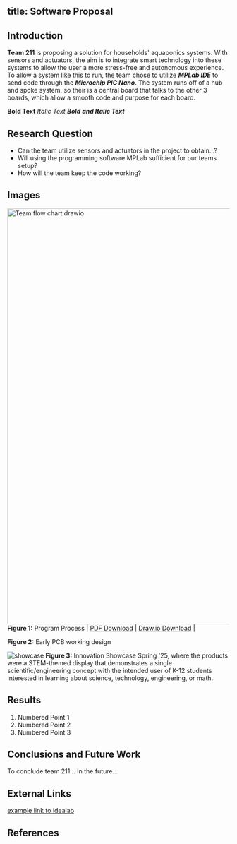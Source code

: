 title: Software Proposal
---

## Introduction
**Team 211** is proposing a solution for households' aquaponics systems. With sensors and actuators, the aim is to integrate smart technology into these systems to allow the user a more stress-free and autonomous experience. To allow a system like this to run, the team chose to utilize **_MPLab IDE_** to send code through the **_Microchip PIC Nano_**. The system runs off of a hub and spoke system, so their is a central board that talks to the other 3 boards, which allow a smooth code and purpose for each board. 

**Bold Text**
_Italic Text_
**_Bold and Italic Text_**

## Research Question

* Can the team utilize sensors and actuators in the project to obtain...?
* Will using the programming software MPLab sufficient for our teams setup?
* How will the team keep the code working?

## Images
<img width="1396" height="942" alt="Team flow chart drawio" src="https://github.com/user-attachments/assets/1a8791cd-0bd6-4c67-8b75-56308352aa24" /> **Figure 1:** Program Process   |
[PDF Download](https://github.com/user-attachments/files/23135384/Team211flowchart.drawio.pdf)  |
[Draw.io Download](https://github.com/user-attachments/files/23134432/Team.flow.chart.drawio.1.xml) |<br>




**Figure 2:** Early PCB working design

![showcase](ImageShowcase.png)
**Figure 3:** Innovation Showcase Spring '25, where the products were a STEM-themed display that demonstrates a single scientific/engineering concept with the intended user of K-12 students interested in learning about science, technology, engineering, or math.

## Results

1. Numbered Point 1
1. Numbered Point 2
1. Numbered Point 3

## Conclusions and Future Work
To conclude team 211... In the future...


## External Links

[example link to idealab](https://idealab.asu.edu)



## References


